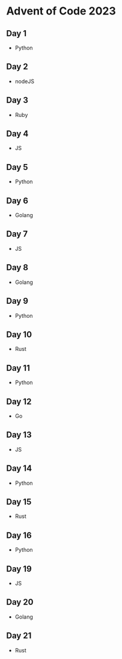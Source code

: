 # Advent of Code 2023

## Day 1
- Python
## Day 2
- nodeJS
## Day 3
- Ruby
## Day 4
- JS
## Day 5
- Python
## Day 6
- Golang
## Day 7
- JS
## Day 8
- Golang
## Day 9
- Python
## Day 10
- Rust
## Day 11
- Python
## Day 12
- Go
## Day 13
- JS
## Day 14
- Python
## Day 15
- Rust
## Day 16
- Python
## Day 19
- JS
## Day 20
- Golang
## Day 21
- Rust